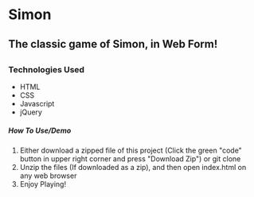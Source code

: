 # Simon
<h2>The classic game of Simon, in Web Form!<h2>

<h3>Technologies Used</h3>
<ul>
  <li>HTML</li>
  <li>CSS</li>
  <li>Javascript</li>
  <li>jQuery</li>
</ul>


<h5>How To Use/Demo</h5>
<ol>
  <li>Either download a zipped file of this project (Click the green "code" button in upper right corner and press "Download Zip") or git clone</li>
  <li>Unzip the files (If downloaded as a zip), and then open index.html on any web browser</li>
  <li>Enjoy Playing!</li>
</ol>
